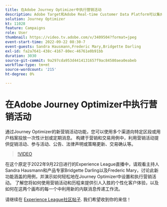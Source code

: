 ```yaml
---
title: 在Adobe Journey Optimizer中执行营销活动
description: Adobe Target和Adobe Real-time Customer Data Platform可以集成，以提供更加个性化的客户体验。 在本直播活动中，了解集成这两个平台如何帮助企业实时收集数据，然后创建和测试有针对性的体验。 在实时演示中查看此强大功能的端到端过程。
solution: Journey Optimizer
kt: 11028
feature: Campaigns
role: User
thumbnail: https://video.tv.adobe.com/v/3409504?format=jpeg
event-start-time: 2022-09-22 08:30-7
event-guests: Sandra Hausmann,Frederic Mary,Bridgette Darling
exl-id: fa2a7641-438c-4167-80ec-46761e0b91bb
duration: 3030
source-git-commit: 9a297cda953d4414131657f9ac84580aea0eabeb
workflow-type: tm+mt
source-wordcount: '215'
ht-degree: 0%

---
```


# 在Adobe Journey Optimizer中执行营销活动

通过Journey Optimizer的新营销活动功能，您可以使用多个渠道向特定区段或用户档案投放一次性计划或定期消息。 构建于营销和交易用例中，利用营销活动提供促销活动、参与活动、公告、法律声明或策略更新、交易确认等。

>[!VIDEO](https://video.tv.adobe.com/v/3409504/?quality=12&learn=on)

在这个原定于2022年9月22日进行的Experience League直播中，请观看主持人Sandra Hausmann和产品专家Bridgette Darling以及Frederic Mary，讨论此新功能涵盖的用例，并演示如何轻松地在Journey Optimizer中设置和执行营销活动。 了解您将如何使用营销活动和历程来提供引人入胜的个性化客户体验，以及如何在这两个画布的每一个中利用新的内联消息传递工作流。

请继续在 [Experience League社区帖子](https://experienceleaguecommunities.adobe.com/t5/journey-optimizer-discussions/experience-league-live-post-session-discussion-execute-your/m-p/547896#M52). 我们希望收到你的来信！
